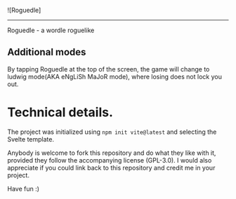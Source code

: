 ![Roguedle]

<!-- TODO: change readme -->

---

Roguedle - a wordle roguelike

## Additional modes

By tapping Roguedle at the top of the screen, the game will change to ludwig mode(AKA eNgLiSh MaJoR mode), where losing does not lock you out.

# Technical details.

The project was initialized using `npm init vite@latest` and selecting the Svelte template.

Anybody is welcome to fork this repository and do what they like with it, provided they follow the accompanying license (GPL-3.0).
I would also appreciate if you could link back to this repository and credit me in your project.

Have fun :)
